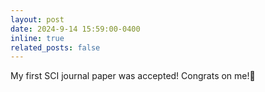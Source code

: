 ```yaml
---
layout: post
date: 2024-9-14 15:59:00-0400
inline: true
related_posts: false
---
```



My first SCI journal paper was accepted! Congrats on me!🥰

